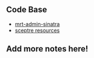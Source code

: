 ## Code Base
- [mrt-admin-sinatra](https://github.com/CDLUC3/mrt-admin-sinatra)
- [sceptre resources](https://github.com/CDLUC3/mrt-sceptre/tree/main/mrt-admin-sinatra)

## Add more notes here!